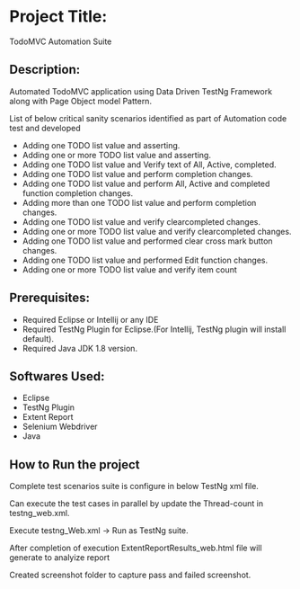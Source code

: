 # Project Title: 

TodoMVC Automation Suite

## Description:

Automated TodoMVC application using Data Driven TestNg Framework along with Page Object model Pattern.

List of below critical sanity scenarios identified as part of Automation code test and developed

* Adding one TODO list value and asserting.
* Adding one or more TODO list value and asserting.
* Adding one TODO list value and Verify text of All, Active, completed.
* Adding one TODO list value and perform completion changes.
* Adding one TODO list value and perform All, Active and completed function completion changes.
* Adding more than one TODO list value and perform completion changes.
* Adding one TODO list value and verify clearcompleted changes.
* Adding one or more TODO list value and verify clearcompleted changes.
* Adding one TODO list value and performed clear cross mark button changes.
* Adding one TODO list value and performed Edit function changes.
* Adding one or more TODO list value and verify item count

## Prerequisites:

* Required Eclipse or Intellij or any IDE
* Required TestNg Plugin for Eclipse.(For Intellij, TestNg plugin will install default).
* Required Java JDK 1.8 version.

## Softwares Used:

* Eclipse
* TestNg Plugin
* Extent Report
* Selenium Webdriver
* Java

## How to Run the project

Complete test scenarios suite is configure in below TestNg xml file.

Can execute the test cases in parallel by update the Thread-count in testng_web.xml.

Execute testng_Web.xml -> Run as TestNg suite.

After completion of execution ExtentReportResults_web.html file will generate to analyize report

Created screenshot folder to capture pass and failed screenshot.
